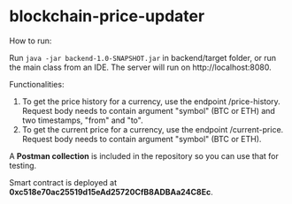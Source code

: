# blockchain-price-updater

How to run:

Run ```java -jar backend-1.0-SNAPSHOT.jar``` in backend/target folder, or run the main class from an IDE. The server will run on http://localhost:8080.

Functionalities:
1) To get the price history for a currency, use the endpoint /price-history. Request body needs to contain argument "symbol" (BTC or ETH) and two timestamps, "from" and "to".
2) To get the current price for a currency, use the endpoint /current-price. Request body needs to contain argument "symbol" (BTC or ETH).

A **Postman collection** is included in the repository so you can use that for testing.

Smart contract is deployed at **0xc518e70ac25519d15eAd25720CfB8ADBAa24C8Ec**.
